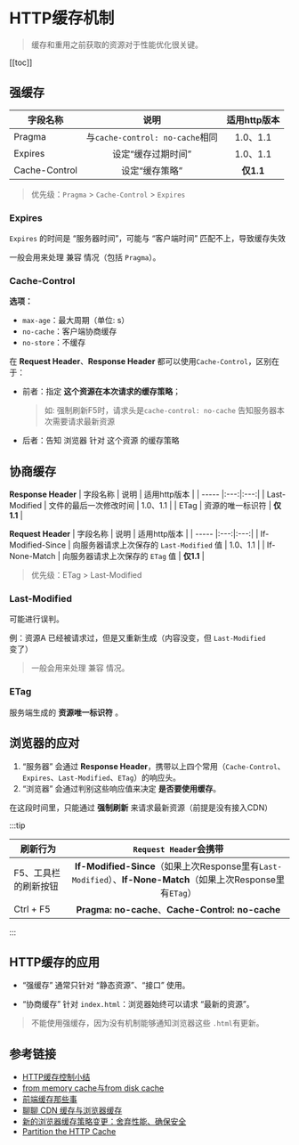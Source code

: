# HTTP缓存机制
> 缓存和重用之前获取的资源对于性能优化很关键。

[[toc]]

## 强缓存

| 字段名称 | 说明 | 适用http版本 |
| ----- |:---:|:---:|
| Pragma | 与`cache-control: no-cache`相同 | 1.0、1.1 | 
| Expires | 设定“缓存过期时间” | 1.0、1.1 |
| Cache-Control | 设定“缓存策略” | **仅1.1** | 

> 优先级：`Pragma` > `Cache-Control` > `Expires`


### Expires
`Expires` 的时间是 “服务器时间”，可能与 “客户端时间” 匹配不上，导致缓存失效

一般会用来处理 兼容 情况（包括 `Pragma`）。

### Cache-Control
**选项：**
 - `max-age`：最大周期（单位: s）
 - `no-cache`：客户端协商缓存
 - `no-store`：不缓存

在 **Request Header**、**Response Header** 都可以使用`Cache-Control`，区别在于：
 - 前者：指定 **这个资源在本次请求的缓存策略**；
    > 如: 强制刷新F5时，请求头是`cache-control: no-cache` 告知服务器本次需要请求最新资源
 - 后者：告知 浏览器 针对 这个资源 的缓存策略


## 协商缓存

**Response Header**
| 字段名称 | 说明 | 适用http版本 |
| ----- |:---:|:---:|
| Last-Modified | 文件的最后一次修改时间 | 1.0、1.1 |
| ETag | 资源的唯一标识符 | **仅1.1** | 

**Request Header**
| 字段名称 | 说明 | 适用http版本 |
| ----- |:---:|:---:|
| If-Modified-Since | 向服务器请求上次保存的 `Last-Modified` 值 | 1.0、1.1 |
| If-None-Match | 向服务器请求上次保存的 `ETag` 值 | **仅1.1** |

> 优先级：ETag > Last-Modified

### Last-Modified
可能进行误判。

例：资源A 已经被请求过，但是又重新生成（内容没变，但 `Last-Modified` 变了）

> 一般会用来处理 兼容 情况。


### ETag
服务端生成的 **资源唯一标识符** 。


## 浏览器的应对
1. “服务器” 会通过 **Response Header**，携带以上四个常用（`Cache-Control`、`Expires`、`Last-Modified`、`ETag`）的响应头。
2. “浏览器” 会通过判别这些响应值来决定 **是否要使用缓存**。

在这段时间里，只能通过 **强制刷新** 来请求最新资源（前提是没有接入CDN）

:::tip

| 刷新行为 | `Request Header`会携带 |
| ----- |:---:|
| F5、工具栏的刷新按钮 | **If-Modified-Since**（如果上次Response里有`Last-Modified`）、**If-None-Match**（如果上次Response里有`ETag`） |
| Ctrl + F5 |  **Pragma: no-cache**、**Cache-Control: no-cache** |
:::

## HTTP缓存的应用
 - “强缓存” 通常只针对 “静态资源”、“接口” 使用。

 - “协商缓存” 针对 `index.html`：浏览器始终可以请求 “最新的资源”。
> 不能使用强缓存，因为没有机制能够通知浏览器这些 `.html`有更新。

<!-- 
## 拓展：Chrome86启用缓存分区
 - 浏览器缓存机制的改变（新增2个缓存key）
 - 避免攻击者利用“检查缓存”实施攻击 -->

## 参考链接
 - [HTTP缓存控制小结](https://imweb.io/topic/5795dcb6fb312541492eda8c)
 - [from memory cache与from disk cache](https://segmentfault.com/q/1010000013464267)
 - [前端缓存那些事](https://juejin.im/post/5e7ef4a9e51d4546f8784b21)
 - [聊聊 CDN 缓存与浏览器缓存](https://juejin.im/post/6844903844044865550)
 - [新的浏览器缓存策略变更：舍弃性能、确保安全](https://mp.weixin.qq.com/s/8oL4Z4ewTl0VbQ_0BH4n7w)
 - [Partition the HTTP Cache](https://www.chromestatus.com/feature/5730772021411840)